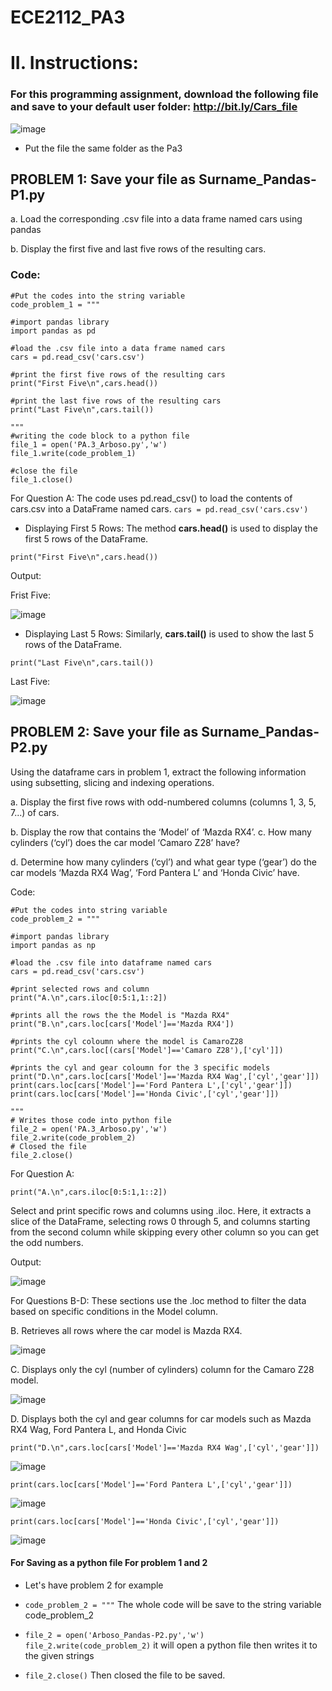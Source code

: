 # ECE2112_PA3
# II. Instructions:

### For this programming assignment, download the following file and save to your default user folder: http://bit.ly/Cars_file

![image](https://github.com/user-attachments/assets/c8b74db9-dc8c-49b4-a02b-c74b223215ba)

- Put the file the same folder as the Pa3

## PROBLEM 1: Save your file as Surname_Pandas-P1.py

a. Load the corresponding .csv file into a data frame named cars using pandas

b. Display the first five and last five rows of the resulting cars.

### Code:

```
#Put the codes into the string variable
code_problem_1 = """

#import pandas library
import pandas as pd

#load the .csv file into a data frame named cars
cars = pd.read_csv('cars.csv')

#print the first five rows of the resulting cars
print("First Five\n",cars.head())

#print the last five rows of the resulting cars
print("Last Five\n",cars.tail())

"""
#writing the code block to a python file 
file_1 = open('PA.3_Arboso.py','w')
file_1.write(code_problem_1)

#close the file
file_1.close()
```


For Question A: The code uses pd.read_csv() to load the contents of cars.csv into a DataFrame named cars.
```cars = pd.read_csv('cars.csv')```

- Displaying First 5 Rows: The method **cars.head()** is used to display the first 5 rows of the DataFrame.

```print("First Five\n",cars.head())```

  Output:
  
Frist Five:

![image](https://github.com/user-attachments/assets/2c511943-b153-4c73-82f9-c1ea5ef2576d)


- Displaying Last 5 Rows: Similarly, **cars.tail()** is used to show the last 5 rows of the DataFrame.

```print("Last Five\n",cars.tail())```

  Last Five:

  ![image](https://github.com/user-attachments/assets/6431e9a6-8690-4503-89cd-4427abc28005)


  


## PROBLEM 2: Save your file as Surname_Pandas-P2.py
Using the dataframe cars in problem 1, extract the following information using subsetting, slicing and
indexing operations.

a. Display the first five rows with odd-numbered columns (columns 1, 3, 5, 7...) of cars.

b. Display the row that contains the ‘Model’ of ‘Mazda RX4’.
c. How many cylinders (‘cyl’) does the car model ‘Camaro Z28’ have?

d. Determine how many cylinders (‘cyl’) and what gear type (‘gear’) do the car models ‘Mazda RX4 Wag’, ‘Ford Pantera L’ and ‘Honda Civic’ have.

Code:

```
#Put the codes into string variable
code_problem_2 = """

#import pandas library
import pandas as np

#load the .csv file into dataframe named cars
cars = pd.read_csv('cars.csv')

#print selected rows and column
print("A.\n",cars.iloc[0:5:1,1::2])

#prints all the rows the the Model is "Mazda RX4"
print("B.\n",cars.loc[cars['Model']=='Mazda RX4'])

#prints the cyl coloumn where the model is CamaroZ28
print("C.\n",cars.loc[(cars['Model']=='Camaro Z28'),['cyl']])

#prints the cyl and gear coloumn for the 3 specific models
print("D.\n",cars.loc[cars['Model']=='Mazda RX4 Wag',['cyl','gear']])
print(cars.loc[cars['Model']=='Ford Pantera L',['cyl','gear']])
print(cars.loc[cars['Model']=='Honda Civic',['cyl','gear']])

"""
# Writes those code into python file
file_2 = open('PA.3_Arboso.py','w')
file_2.write(code_problem_2)
# Closed the file
file_2.close()
```

For Question A: 

```print("A.\n",cars.iloc[0:5:1,1::2])```

Select and print specific rows and columns using .iloc. Here, it extracts a slice of the DataFrame, selecting rows 0 through 5, and columns starting from the second column while skipping every other column so you can get the odd numbers.

Output:

![image](https://github.com/user-attachments/assets/efdcf5b0-9df1-434a-8d26-e8c1c450c0ed)


For Questions B-D: These sections use the .loc method to filter the data based on specific conditions in the Model column.


B. Retrieves all rows where the car model is Mazda RX4.

![image](https://github.com/user-attachments/assets/6959d8f2-fdb4-46d9-b1e3-0e4dc7e8a2b9)


C. Displays only the cyl (number of cylinders) column for the Camaro Z28 model.

![image](https://github.com/user-attachments/assets/a8c3d7f2-9a3e-491f-81cf-c112ef75928f)


D. Displays both the cyl and gear columns for car models such as Mazda RX4 Wag, Ford Pantera L, and Honda Civic

```print("D.\n",cars.loc[cars['Model']=='Mazda RX4 Wag',['cyl','gear']])```

![image](https://github.com/user-attachments/assets/2030a971-3073-4619-8860-ce6301e73d9e)

```print(cars.loc[cars['Model']=='Ford Pantera L',['cyl','gear']])```

![image](https://github.com/user-attachments/assets/fa260115-6efe-4501-8cdf-003e96ee88ac)

```print(cars.loc[cars['Model']=='Honda Civic',['cyl','gear']])```

![image](https://github.com/user-attachments/assets/0fcb7b0f-42b2-49c8-bac4-482e9e518c19)


#### For Saving as a python file For problem 1 and 2

- Let's have problem 2 for example
  
- ```code_problem_2 = """``` The whole code will be save to the string variable code_problem_2
  
- ```file_2 = open('Arboso_Pandas-P2.py','w') file_2.write(code_problem_2)``` it will open a python file then writes it to the given strings
  
- ```file_2.close()``` Then closed the file to be saved.






